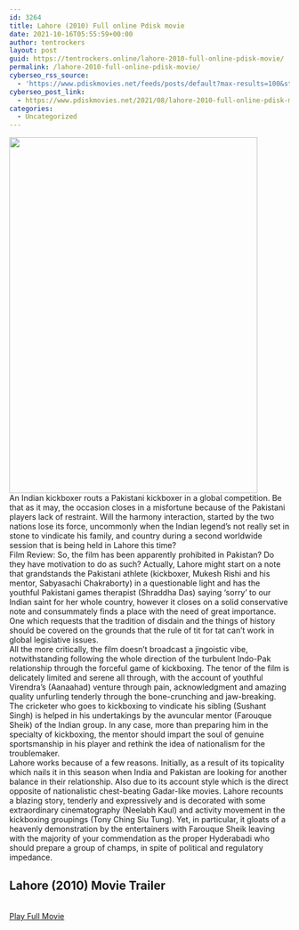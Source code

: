 ```yaml
---
id: 3264
title: Lahore (2010) Full online Pdisk movie
date: 2021-10-16T05:55:59+00:00
author: tentrockers
layout: post
guid: https://tentrockers.online/lahore-2010-full-online-pdisk-movie/
permalink: /lahore-2010-full-online-pdisk-movie/
cyberseo_rss_source:
  - 'https://www.pdiskmovies.net/feeds/posts/default?max-results=100&start-index=1001'
cyberseo_post_link:
  - https://www.pdiskmovies.net/2021/08/lahore-2010-full-online-pdisk-movie.html
categories:
  - Uncategorized
---
```

<div class="separator">
  <a href="https://1.bp.blogspot.com/-FvYhIZTdPHs/YRRKEgmqlLI/AAAAAAAAAH0/0RUUg7q2RgUAsUPklGNsU5qfyd7KybFyQCLcBGAsYHQ/s2048/Lahore%2B%25282010%2529%2BFull%2Bonline%2BPdisk%2Bmovie.jpg" imageanchor="1"><img loading="lazy" border="0" data-original-height="2048" data-original-width="1428" height="640" src="https://1.bp.blogspot.com/-FvYhIZTdPHs/YRRKEgmqlLI/AAAAAAAAAH0/0RUUg7q2RgUAsUPklGNsU5qfyd7KybFyQCLcBGAsYHQ/w446-h640/Lahore%2B%25282010%2529%2BFull%2Bonline%2BPdisk%2Bmovie.jpg" width="446" /></a>
</div>

<div>
  <div>
    <span>An Indian kickboxer routs a Pakistani kickboxer in a global competition. Be that as it may, the occasion closes in a misfortune because of the Pakistani players lack of restraint. Will the harmony interaction, started by the two nations lose its force, uncommonly when the Indian legend&#8217;s not really set in stone to vindicate his family, and country during a second worldwide session that is being held in Lahore this time?&nbsp;</span>
  </div>
  
  <div>
    <span>Film Review: So, the film has been apparently prohibited in Pakistan? Do they have motivation to do as such? Actually, Lahore might start on a note that grandstands the Pakistani athlete (kickboxer, Mukesh Rishi and his mentor, Sabyasachi Chakraborty) in a questionable light and has the youthful Pakistani games therapist (Shraddha Das) saying &#8216;sorry&#8217; to our Indian saint for her whole country, however it closes on a solid conservative note and consummately finds a place with the need of great importance. One which requests that the tradition of disdain and the things of history should be covered on the grounds that the rule of tit for tat can&#8217;t work in global legislative issues.&nbsp;</span>
  </div>
  
  <div>
    <span>All the more critically, the film doesn&#8217;t broadcast a jingoistic vibe, notwithstanding following the whole direction of the turbulent Indo-Pak relationship through the forceful game of kickboxing. The tenor of the film is delicately limited and serene all through, with the account of youthful Virendra&#8217;s (Aanaahad) venture through pain, acknowledgment and amazing quality unfurling tenderly through the bone-crunching and jaw-breaking. The cricketer who goes to kickboxing to vindicate his sibling (Sushant Singh) is helped in his undertakings by the avuncular mentor (Farouque Sheik) of the Indian group. In any case, more than preparing him in the specialty of kickboxing, the mentor should impart the soul of genuine sportsmanship in his player and rethink the idea of nationalism for the troublemaker.&nbsp;</span>
  </div>
  
  <div>
    <span>Lahore works because of a few reasons. Initially, as a result of its topicality which nails it in this season when India and Pakistan are looking for another balance in their relationship. Also due to its account style which is the direct opposite of nationalistic chest-beating Gadar-like movies. Lahore recounts a blazing story, tenderly and expressively and is decorated with some extraordinary cinematography (Neelabh Kaul) and activity movement in the kickboxing groupings (Tony Ching Siu Tung). Yet, in particular, it gloats of a heavenly demonstration by the entertainers with Farouque Sheik leaving with the majority of your commendation as the proper Hyderabadi who should prepare a group of champs, in spite of political and regulatory impedance.</span>
  </div>
</div>

<div>
  <h2>
    <span>Lahore&nbsp;(2010) Movie Trailer</span>
  </h2>
</div>

  
<a href="https://kofilink.com/1/bnYyaWh4MDAyNTVm?dn=1" onclick="window.open('https://kofilink.com/1/bnYyaWh4MDAyNTVm?dn=1','popup','width=600,height=600'); return false;" target="popup" rel="noopener"><br /> Play Full Movie<br /> </a>